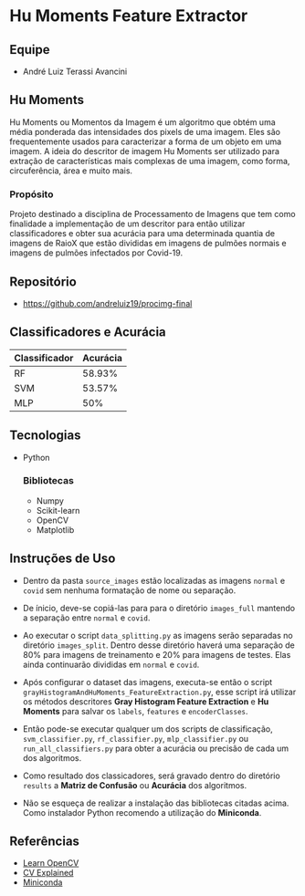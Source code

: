 # Hu Moments Feature Extractor

## Equipe

-   André Luiz Terassi Avancini

## Hu Moments

Hu Moments ou Momentos da Imagem é um algoritmo que obtém uma média ponderada das intensidades dos pixels de uma imagem. Eles são frequentemente usados ​​para caracterizar a forma de um objeto em uma imagem. A ideia do descritor de imagem Hu Moments ser utilizado para extração de características mais complexas de uma imagem, como forma, circuferência, área e muito mais.

### Propósito

Projeto destinado a disciplina de Processamento de Imagens que tem como finalidade a implementação de um descritor para então utilizar classificadores e obter sua acurácia para uma determinada quantia de imagens de RaioX que estão divididas em imagens de pulmões normais e imagens de pulmões infectados por Covid-19.

## Repositório

-   https://github.com/andreluiz19/procimg-final

## Classificadores e Acurácia

| Classificador | Acurácia |
| :------------ | :------- |
| RF            | 58.93%   |
| SVM           | 53.57%   |
| MLP           | 50%      |

## Tecnologias

-   Python

    ### Bibliotecas

    -   Numpy
    -   Scikit-learn
    -   OpenCV
    -   Matplotlib

## Instruções de Uso

-   Dentro da pasta `source_images` estão localizadas as imagens `normal` e `covid` sem nenhuma formatação de nome ou separação.

-   De ínicio, deve-se copiá-las para para o diretório `images_full` mantendo a separação entre `normal` e `covid`.

-   Ao executar o script `data_splitting.py` as imagens serão separadas no diretório `images_split`. Dentro desse diretório haverá uma separação de 80% para imagens de treinamento e 20% para imagens de testes. Elas ainda continuarão divididas em `normal` e `covid`.

-   Após configurar o dataset das imagens, executa-se então o script `grayHistogramAndHuMoments_FeatureExtraction.py`, esse script irá utilizar os métodos descritores
    **Gray Histogram Feature Extraction** e **Hu Moments** para salvar os `labels`, `features` e `encoderClasses`.

-   Então pode-se executar qualquer um dos scripts de classificação, `svm_classifier.py`, `rf_classifier.py`, `mlp_classifier.py` ou `run_all_classifiers.py` para obter a acurácia ou precisão de cada um dos algoritmos.

-   Como resultado dos classicadores, será gravado dentro do diretório `results` a **Matriz de Confusão** ou **Acurácia** dos algoritmos.

-   Não se esqueça de realizar a instalação das bibliotecas citadas acima. Como instalador Python recomendo a utilização do **Miniconda**.

## Referências

-   [Learn OpenCV](https://learnopencv.com/shape-matching-using-hu-moments-c-python/)
-   [CV Explained](https://cvexplained.wordpress.com/2020/07/21/10-4-hu-moments/)
-   [Miniconda](https://docs.conda.io/projects/miniconda/en/latest/)
